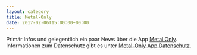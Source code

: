```yaml
---
layout: category
title: Metal-Only
date: 2017-02-06T15:00:00+00:00
---
```


Primär Infos und gelegentlich ein paar News über die App [Metal Only](https://play.google.com/store/apps/details?id=com.codingspezis.android.metalonly.player). 
Informationen zum Datenschutz gibt es unter [Metal-Only App Datenschutz](/metal-only-datenschutz).